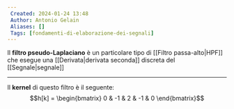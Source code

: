 ```yaml
---
 Created: 2024-01-24 13:48
 Author: Antonio Gelain
 Aliases: []
 Tags: [fondamenti-di-elaborazione-dei-segnali]
---
```


Il **filtro pseudo-Laplaciano** è un particolare tipo di [[Filtro passa-alto|HPF]] che esegue una [[Derivata|derivata seconda]] discreta del [[Segnale|segnale]]

---

Il **kernel** di questo filtro è il seguente:
$$h[k] = \begin{bmatrix} 0 & -1 & 2 & -1 & 0 \end{bmatrix}$$
